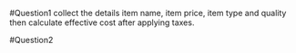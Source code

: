 #Question1 
collect the details item name, item price, item type and quality
then calculate effective cost after applying taxes.

#Question2

